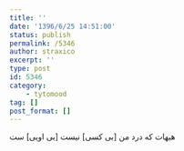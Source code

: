 ```yaml
---
title: ''
date: '1396/6/25 14:51:00'
status: publish
permalink: /5346
author: straxico
excerpt: ''
type: post
id: 5346
category:
    - tytomood
tag: []
post_format: []
---
```

هیهات که درد من \[بی کسی\] نیست \[بی اویی\] ست